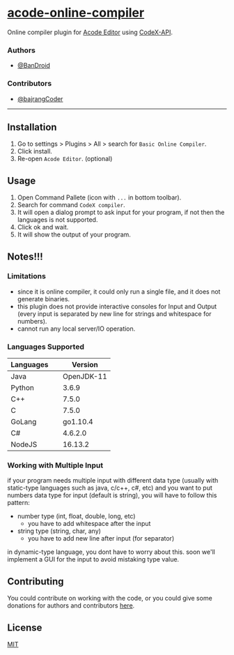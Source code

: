 # [acode-online-compiler](https://github.com/BanDroid/acode-online-compiler)

Online compiler plugin for [Acode Editor](https://acode.foxdebug.com/) using [CodeX-API](https://github.com/Jaagrav/CodeX-API).

### Authors

-   [@BanDroid](https://github.com/BanDroid)

### Contributors
-   [@bajrangCoder](https://github.com/bajrangCoder)

---

## Installation

1. Go to settings > Plugins > All > search for `Basic Online Compiler`.
2. Click install.
3. Re-open `Acode Editor`. (optional)

## Usage

1. Open Command Pallete (icon with `...` in bottom toolbar).
2. Search for command `CodeX compiler`.
3. It will open a dialog prompt to ask input for your program, if not then the languages is not supported.
4. Click ok and wait.
5. It will show the output of your program.

## Notes!!!

### Limitations

-   since it is online compiler, it could only run a single file, and it does not generate binaries.
-   this plugin does not provide interactive consoles for Input and Output (every input is separated by new line for strings and whitespace for numbers).
-   cannot run any local server/IO operation.

### Languages Supported

| Languages &nbsp;&nbsp;&nbsp; | Version    |
| ---------------------------- | ---------- |
| Java                         | OpenJDK-11 |
| Python                       | 3.6.9      |
| C++                          | 7.5.0      |
| C                            | 7.5.0      |
| GoLang                       | go1.10.4   |
| C#                           | 4.6.2.0    |
| NodeJS                       | 16.13.2    |

### Working with Multiple Input

if your program needs multiple input with different data type (usually with static-type languages such as java, c/c++, c#, etc) and you want to put numbers data type for input (default is string), you will have to follow this pattern:

-   number type (int, float, double, long, etc)
    -   you have to add whitespace after the input
-   string type (string, char, any)
    -   you have to add new line after input (for separator)

in dynamic-type language, you dont have to worry about this. soon we'll implement a GUI for the input to avoid mistaking type value.

## Contributing

You could contribute on working with the code, or you could give some donations for authors and contributors [here](https://github.com/BanDroid/acode-online-compiler/blob/main/donate.md).

## License

[MIT](https://choosealicense.com/licenses/mit/)
